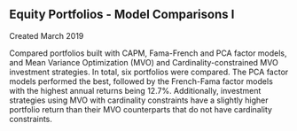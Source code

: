 ## Equity Portfolios - Model Comparisons I

Created March 2019

Compared portfolios built with CAPM, Fama-French and PCA factor models, and Mean Variance Optimization (MVO) and Cardinality-constrained MVO investment strategies. In total, six portfolios were compared. The PCA factor models performed the best, followed by the French-Fama factor models with the highest annual returns being 12.7%. Additionally, investment strategies using MVO with cardinality constraints have a slightly higher portfolio return than their MVO counterparts that do not have cardinality constraints.
